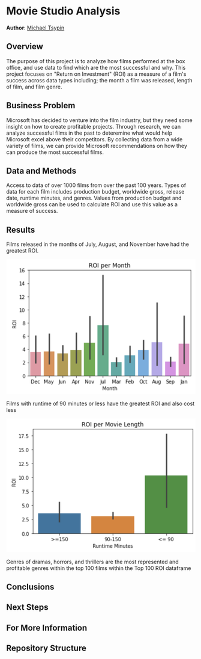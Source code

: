 # Movie Studio Analysis

**Author**: [Michael Tsypin](email:mtsypin9@yahoo.com)

## Overview

The purpose of this project is to analyze how films performed at the box office, and use data to find which are the most successful and why. This project focuses on "Return on Investment" (ROI) as a measure of a film's success across data types including; the month a film was released, length of film, and film genre.

## Business Problem

Microsoft has decided to venture into the film industry, but they need some insight on how to create profitable projects. Through research, we can analyze successful films in the past to deteremine what would help Microsoft excel above their competitors. By collecting data from a wide variety of films, we can provide Microsoft recommendations on how they can produce the most successful films.

## Data and Methods

Access to data of over 1000 films from over the past 100 years. Types of data for each film includes production budget, worldwide gross, release date, runtime minutes, and genres. Values from production budget and worldwide gross can be used to calculate ROI and use this value as a measure of success.

## Results

Films released in the months of July, August, and November have had the greatest ROI.

![ROI per Month](https://github.com/mtip9/dsc-phase-1-project/blob/master/ROI%20per%20Month.png)

Films with runtime of 90 minutes or less have the greatest ROI and also cost less

![ROI per Movie Length](https://github.com/mtip9/dsc-phase-1-project/blob/master/ROI%20per%20Movie%20Length.png)

Genres of dramas, horrors, and thrillers are the most represented and profitable genres within the top 100 films within the Top 100 ROI dataframe



## Conclusions



## Next Steps



## For More Information



## Repository Structure
